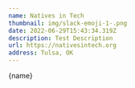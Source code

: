 ```yaml
---
name: Natives in Tech
thumbnail: img/slack-emoji-1-.png
date: 2022-06-29T15:43:34.319Z
description: Test Description
url: https://nativesintech.org
address: Tulsa, OK
---
```


{name}
